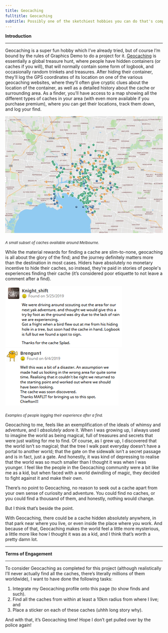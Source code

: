 ```yaml
---
title: Geocaching
fulltitle: Geocaching
subtitle: Possibly one of the sketchiest hobbies you can do that's completely legal
---
```


**Introduction**

---

Geocaching is a super fun hobby which I’ve already tried, but of course I’m bound by the rules of Graphics Demo to do a project for it. [Geocaching](https://www.geocaching.com) is essentially a global treasure hunt, where people have hidden containers (or caches if you will), that will normally contain some form of logbook, and occasionally random trinkets and treasures. After hiding their container, they’ll log the GPS coordinates of its location on one of the various geocaching websites, where they’ll often give cryptic clues about the location of the container, as well as a detailed history about the cache or surrounding area. As a finder, you’ll have access to a map showing all the different types of caches in your area (with even more available if you purchase premium), where you can get their locations, track them down, and log your find.

![Melbourne Geocaching Map](/assets/images/hobby/GeocachingMap.jpg "Melbourne Geocaching Map")

<sub>_A small subset of caches available around Melbourne._</sub>

While the material rewards for finding a cache are slim-to-none, geocaching is all about the glory of the find; and the journey definitely matters more than the destination in most cases. Hiders have absolutely no monetary incentive to hide their caches, so instead, they’re paid in stories of people's experiences finding their cache (it’s considered poor etiquette to not leave a comment after a find).

![Cache Comment 1](/assets/images/hobby/GeocachingComment1.png "Geocache Find, Comment 1") ![Cache Comment 2](/assets/images/hobby/GeocachingComment2.png "Geocache Find, Comment 2")

<sub>_Examples of people logging their experience after a find._</sub>

Geocaching to me, feels like an exemplification of the ideals of whimsy and adventure, and I _absolutely_ adore it. When I was growing up, I always used to imagine the world as being magical, full of treasures and secrets that were just waiting for me to find. Of course, as I grew up, I discovered that the world isn’t so magical; that the tree I walk past everyday doesn’t have a portal to another world; that the gate on the sidewalk isn’t a secret passage and is in fact, just a gate. And honestly, it was kind of depressing to realise that the world was so much smaller than I thought it was when I was younger. I feel like the people in the Geocaching community were a bit like me as a kid, but when faced with a world dwindling of magic, they decided to fight against it and make their own. 

There’s no point to Geocaching, no reason to seek out a cache apart from your own sense of curiosity and adventure. You could find no caches, or you could find a thousand of them, and honestly, nothing would change. 

But I think that’s beside the point.

With Geocaching, there could be a cache hidden absolutely anywhere, in that park near where you live, or even inside the place where you work. And because of that, Geocaching makes the world feel a little more mysterious, a little more like how I thought it was as a kid, and I think that’s worth a pretty damn lot.

---

**Terms of Engagement**

---

To consider Geocaching as completed for this project (although realistically I’ll never actually find all the caches, there’s literally millions of them worldwide), I want to have done the following tasks:



1. Integrate my Geocaching profile onto this page (to show finds and such).
2. Find all the caches from within at least a 10km radius from where I live; and
3. Place a sticker on each of these caches (uhhh long story why).

And with that, it’s Geocaching time! Hope I don’t get pulled over by the police again!